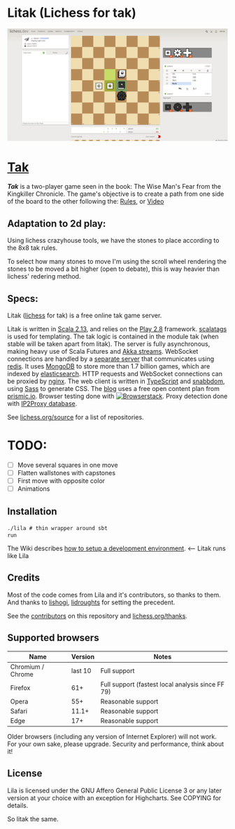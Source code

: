 # Litak (Lichess for tak)

<img src="./img/gameplay.png" alt="Lichess homepage" title="Lichess comes with light and dark theme, this screenshot shows both." />

# [Tak](https://en.wikipedia.org/wiki/Tak_(game))

***Tak*** is a two-player game seen in the book: The Wise Man's Fear from the Kingkiller Chronicle. The game's objective is to create a path from one side of the board to the other following the: [Rules](https://cheapass.com/wp-content/uploads/2016/07/Tak-Beta-Rules.pdf), or [Video](https://www.youtube.com/watch?v=iEXkpS-Q9dI)

## Adaptation to 2d play:

Using lichess crazyhouse tools, we have the stones to place according to the 8x8 tak rules. 

To select how many stones to move I'm using the scroll wheel rendering the stones to be moved a bit higher (open to debate), this is way heavier than lichess' redering method. 

## Specs:

Litak ([lichess](https://github.com/ornicar/lila) for tak) is a free online tak game server.

Litak is written in [Scala 2.13](https://www.scala-lang.org/),
and relies on the [Play 2.8](https://www.playframework.com/) framework.
[scalatags](https://www.lihaoyi.com/scalatags/) is used for templating.
The tak logic is contained in the module tak (when stable will be taken apart from litak).
The server is fully asynchronous, making heavy use of Scala Futures and [Akka streams](https://akka.io).
WebSocket connections are handled by a [separate server](https://github.com/ulince/litak-ws) that communicates using [redis](https://redis.io/).
It uses [MongoDB](https://mongodb.org) to store more than 1.7 billion games, which are indexed by [elasticsearch](https://github.com/elastic/elasticsearch).
HTTP requests and WebSocket connections can be proxied by [nginx](https://nginx.org).
The web client is written in [TypeScript](https://www.typescriptlang.org/) and [snabbdom](https://github.com/snabbdom/snabbdom), using [Sass](https://sass-lang.com/) to generate CSS.
The [blog](https://lichess.org/blog) uses a free open content plan from [prismic.io](https://prismic.io).
Browser testing done with [![Browserstack](https://raw.githubusercontent.com/ornicar/lila/master/public/images/browserstack.png)](https://www.browserstack.com).
Proxy detection done with [IP2Proxy database](https://www.ip2location.com/database/ip2proxy).

See [lichess.org/source](https://lichess.org/source) for a list of repositories.

# TODO:

- [ ] Move several squares in one move
- [ ] Flatten wallstones with capstones
- [ ] First move with opposite color
- [ ] Animations

## Installation

```
./lila # thin wrapper around sbt
run
```

The Wiki describes [how to setup a development environment](https://github.com/ornicar/lila/wiki/Lichess-Development-Onboarding). <-- Litak runs like Lila

## Credits

Most of the code comes from Lila and it's contributors, so thanks to them. And thanks to [lishogi](https://github.com/WandererXII/lishogi), [lidroughts](https://github.com/RoepStoep/lidraughts) for setting the precedent.

See the [contributors](https://github.com/ornicar/lila/graphs/contributors) on this repository and [lichess.org/thanks](https://lichess.org/thanks).

## Supported browsers

| Name              | Version | Notes                                             |
| ----------------- | ------- | ------------------------------------------------- |
| Chromium / Chrome | last 10 | Full support                                      |
| Firefox           | 61+     | Full support (fastest local analysis since FF 79) |
| Opera             | 55+     | Reasonable support                                |
| Safari            | 11.1+   | Reasonable support                                |
| Edge              | 17+     | Reasonable support                                |

Older browsers (including any version of Internet Explorer) will not work.
For your own sake, please upgrade. Security and performance, think about it!

## License

Lila is licensed under the GNU Affero General Public License 3 or any later
version at your choice with an exception for Highcharts. See COPYING for
details.

So litak the same.